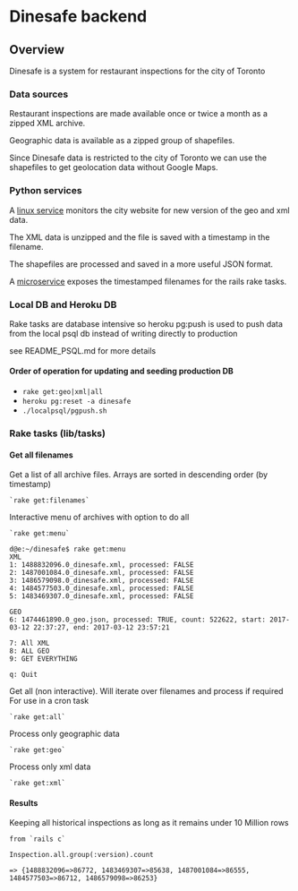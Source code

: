 # Dinesafe backend

## Overview

Dinesafe is a system for restaurant inspections for the city of Toronto

### Data sources

Restaurant inspections are made available once or twice a month as a zipped XML archive.

Geographic data is available as a zipped group of shapefiles.

Since Dinesafe data is restricted to the city of Toronto we can use the shapefiles to get geolocation data without Google Maps.

### Python services

A [linux service](https://github.com/openciti/dinesafemicroservices) monitors the city website for new version of the geo and xml data.

The XML data is unzipped and the file is saved with a timestamp in the filename.

The shapefiles are processed and saved in a more useful JSON format.

A [microservice](https://openciti.ca/cgi-bin/ds/all) exposes the timestamped filenames for the rails rake tasks.


### Local DB and Heroku DB

  Rake tasks are database intensive so heroku pg:push is used to push data from the local psql db instead of writing directly to production

  see README_PSQL.md for more details

#### Order of operation for updating and seeding production DB

* `rake get:geo|xml|all`
* `heroku pg:reset -a dinesafe`
* `./localpsql/pgpush.sh`

### Rake tasks (lib/tasks)



#### Get all filenames

Get a list of all archive files. Arrays are sorted in descending order (by timestamp)

    `rake get:filenames`

Interactive menu of archives with option to do all

    `rake get:menu`

<!-- language: lang-none -->

    d@e:~/dinesafe$ rake get:menu
    XML
    1: 1488832096.0_dinesafe.xml, processed: FALSE
    2: 1487001084.0_dinesafe.xml, processed: FALSE
    3: 1486579098.0_dinesafe.xml, processed: FALSE
    4: 1484577503.0_dinesafe.xml, processed: FALSE
    5: 1483469307.0_dinesafe.xml, processed: FALSE

    GEO
    6: 1474461890.0_geo.json, processed: TRUE, count: 522622, start: 2017-03-12 22:37:27, end: 2017-03-12 23:57:21

    7: All XML
    8: ALL GEO
    9: GET EVERYTHING

    q: Quit


Get all (non interactive). Will iterate over filenames and process if required
For use in a cron task

    `rake get:all`

Process only geographic data

    `rake get:geo`

Process only xml data

    `rake get:xml`

#### Results

Keeping all historical inspections as long as it remains under 10 Million rows

<!-- language: lang-none -->

    from `rails c`

    Inspection.all.group(:version).count

    => {1488832096=>86772, 1483469307=>85638, 1487001084=>86555, 1484577503=>86712, 1486579098=>86253}
